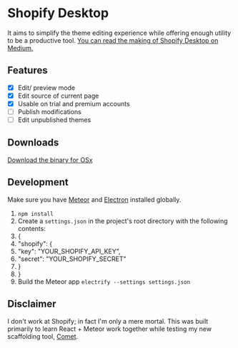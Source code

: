 # Shopify Desktop
It aims to simplify the theme editing experience while offering enough utility to be a productive tool. [You can read the making of Shopify Desktop on Medium.]()

## Features
- [x] Edit/ preview mode
- [x] Edit source of current page
- [x] Usable on trial and premium accounts
- [ ] Publish modifications
- [ ] Edit unpublished themes

## Downloads
[Download the binary for OSx]()

## Development
Make sure you have [Meteor](https://www.meteor.com/install) and [Electron](https://github.com/electron-userland/electron-prebuilt) installed globally.
1. `npm install`
2. Create a `settings.json` in the project's root directory with the following contents:
3. {
4. "shopify": {
5. "key": "YOUR_SHOPIFY_API_KEY",
6. "secret": "YOUR_SHOPIFY_SECRET"
7. }
8. }
9. Build the Meteor app `electrify --settings settings.json`

## Disclaimer
I don't work at Shopify; in fact I'm only a mere mortal. This was built primarily to learn React + Meteor work together while testing my new scaffolding tool, [Comet](https://github.com/afang/comet).
